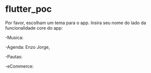 # flutter_poc

Por favor, escolham um tema para o app.
Insira seu nome do lado da funcionalidade core do app:

  -Musica: 
  
  -Agenda: Enzo Jorge,
  
  -Pautas: 
  
  -eCommerce:
